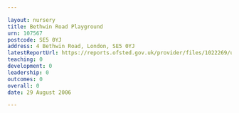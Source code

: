 ```yaml
---

layout: nursery
title: Bethwin Road Playground
urn: 107567
postcode: SE5 0YJ
address: 4 Bethwin Road, London, SE5 0YJ
latestReportUrl: https://reports.ofsted.gov.uk/provider/files/1022269/urn/107567.pdf
teaching: 0
development: 0
leadership: 0
outcomes: 0
overall: 0
date: 29 August 2006

---
```

